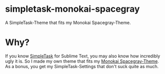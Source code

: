 simpletask-monokai-spacegray
============================

A SimpleTask-Theme that fits my Monokai Spacegray-Theme.

# Why?

If you know [SimpleTask](https://github.com/aziz/PlainTasks) for Sublime Text, you may also know how incredibly ugly it is. So I made my own theme that fits my [Monokai Spacegray-Theme](https://github.com/danieldiekmeier/Monokai-Spacegray). As a bonus, you get my SimpleTask-Settings that don't suck quite as much.
